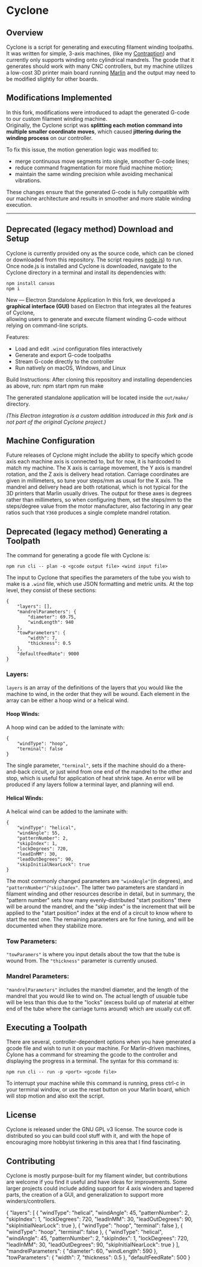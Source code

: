 Cyclone
==========

Overview
--------
Cyclone is a script for generating and executing filament winding toolpaths. It was written for simple, 3-axis machines, (like my [Contraption](https://reilley.net/winder)) and currently only supports winding onto cylindrical mandrels. The gcode that it generates should work with many CNC controllers, but my machine utilizes a low-cost 3D printer main board running [Marlin](https://github.com/MarlinFirmware/Marlin) and the output may need to be modified slightly for other boards.


 Modifications Implemented
---
In this fork, modifications were introduced to adapt the generated G-code to our custom filament winding machine.  
Originally, the Cyclone script was **splitting each motion command into multiple smaller coordinate moves**, which caused **jittering during the winding process** on our controller.

To fix this issue, the motion generation logic was modified to:
- merge continuous move segments into single, smoother G-code lines;
- reduce command fragmentation for more fluid machine motion;
- maintain the same winding precision while avoiding mechanical vibrations.

These changes ensure that the generated G-code is fully compatible with our machine architecture and results in smoother and more stable winding execution.

---

Deprecated (legacy method) Download and Setup 
-------
Cyclone is currently provided ony as the source code, which can be cloned or downloaded from this repository. The script requires [node.js](https://nodejs.org/)) to run. Once node.js is installed and Cyclone is downloaded, navigate to the Cyclone directory in a terminal and install its dependencies with: 
```
npm install canvas
npm i
```
New — Electron Standalone Application
In this fork, we developed a **graphical interface (GUI)** based on Electron that integrates all the features of Cyclone,  
allowing users to generate and execute filament winding G-code without relying on command-line scripts.

Features:
- Load and edit `.wind` configuration files interactively  
- Generate and export G-code toolpaths  
- Stream G-code directly to the controller  
- Run natively on macOS, Windows, and Linux

Build Instructions:
After cloning this repository and installing dependencies as above, run:
npm start
npm run make

The generated standalone application will be located inside the `out/make/` directory.

*(This Electron integration is a custom addition introduced in this fork and is not part of the original Cyclone project.)*

Machine Configuration
-------
Future releases of Cyclone might include the ability to specify which gcode axis each machine axis is connected to, but for now, it is hardcoded to match my machine. The X axis is carriage movement, the Y axis is mandrel rotation, and the Z axis is delivery head rotation. Carriage coordinates are given in millimeters, so tune your steps/mm as usual for the X axis. The mandrel and delivery head are both rotational, which is not typical for the 3D printers that Marlin usually drives. The output for these axes is degrees rather than millimeters, so when configuring them, set the steps/mm to the steps/degree value from the motor manufacturer, also factoring in any gear ratios such that `Y360` produces a single complete mandrel rotation. 

Deprecated (legacy method) Generating a Toolpath
-----------
The command for generating a gcode file with Cyclone is:
```
npm run cli -- plan -o <gcode output file> <wind input file>
```

The input to Cyclone that specifies the parameters of the tube you wish to make is a `.wind` file, which use JSON formatting and metric units. At the top level, they consist of these sections:
```
{
    "layers": [],
    "mandrelParameters": {
        "diameter": 69.75,
        "windLength": 940
    },
    "towParameters": {
        "width": 7,
        "thickness": 0.5
    },
    "defaultFeedRate": 9000
}
```

### Layers:
`layers` is an array of the definitions of the layers that you would like the machine to wind, in the order that they will be wound. Each element in the array can be either a hoop wind or a helical wind.

#### Hoop Winds:
A hoop wind can be added to the laminate with:
```
{
    "windType": "hoop",
    "terminal": false
}
``` 
The single parameter, `"terminal"`, sets if the machine should do a there-and-back circuit, or just wind from one end of the mandrel to the other and stop, which is useful for application of heat shrink tape. An error will be produced if any layers follow a terminal layer, and planning will end.

#### Helical Winds:
A helical wind can be added to the laminate with:
```
{
    "windType": "helical",
    "windAngle": 55,
    "patternNumber": 2,
    "skipIndex": 1,
    "lockDegrees": 720,
    "leadInMM": 30,
    "leadOutDegrees": 90,
    "skipInitialNearLock": true
}
``` 
The most commonly changed parameters are `"windAngle"`(in degrees), and `"patternNumber"`/`"skipIndex"`. The latter two parameters are standard in filament winding and other resources describe in detail, but in summary, the "pattern number" sets how many evenly-distributed "start positions" there will be around the mandrel, and the "skip index" is the increment that will be applied to the "start position" index at the end of a circuit to know where to start the next one. The remaining parameters are for fine tuning, and will be documented when they stabilize more.

### Tow Parameters:
`"towParamers"` is where you input details about the tow that the tube is wound from. The `"thickness"` parameter is currently unused.

### Mandrel Parameters:
`"mandrelParameters"` includes the mandrel diameter, and the length of the mandrel that you would like to wind on. The actual length of usuable tube will be less than this due to the "locks" (excess build up of material at either end of the tube where the carriage turns around) which are usually cut off.


Executing a Toolpath
-----------
There are several, controller-dependent options when you have generated a gcode file and wish to run it on your machine. For Marlin-driven machines, Cylone has a command for streaming the gcode to the controller and displaying the progress in a terminal. The syntax for this command is:
```
npm run cli -- run -p <port> <gcode file>
``` 
To interrupt your machine while this command is running, press ctrl-c in your terminal window, or use the reset button on your Marlin board, which will stop motion and also exit the script.

License
-------
Cyclone is released under the GNU GPL v3 license. The source code is distributed so you can build cool stuff with it, and with the hope of encouraging more hobbyist tinkering in this area that I find fascinating. 

Contributing
------------
Cyclone is mostly purpose-built for my filament winder, but contributions are welcome if you find it useful and have ideas for improvements. Some larger projects could include adding support for 4 axis winders and tapered parts, the creation of a GUI, and generalization to support more winders/controllers.


{
    "layers": [
	  {
            "windType": "helical",
            "windAngle": 45,
            "patternNumber": 2,
            "skipIndex": 1,
            "lockDegrees": 720,
            "leadInMM": 30,
            "leadOutDegrees": 90,
            "skipInitialNearLock": true
        },
        {
            "windType": "hoop",
            "terminal": false
        },
	{
            "windType": "hoop",
            "terminal": false
        },
        {
            "windType": "helical",
            "windAngle": 45,
            "patternNumber": 2,
            "skipIndex": 1,
            "lockDegrees": 720,
            "leadInMM": 30,
            "leadOutDegrees": 90,
            "skipInitialNearLock": true
        }
    ],
    "mandrelParameters": {
        "diameter": 60,
        "windLength": 590
    },
    "towParameters": {
        "width": 7,
        "thickness": 0.5
    },
    "defaultFeedRate": 500
}
